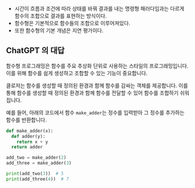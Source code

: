 
- 시간이 흐름과 조건에 따라 상태를 바꿔 결과를 내는 명령형 패러다임과는 다르게 함수의 조합으로 결과를 표현하는 방식이다.
- 함수형은 기본적으로 함수들의 조합으로 이루어져있다. 
- 또한 함수형의 기본 개념은 지연 평가이다. 


## ChatGPT 의 대답 

함수형 프로그래밍은 함수를 주요 추상화 단위로 사용하는 스타일의 프로그래밍입니다. 이를 위해 함수를 쉽게 생성하고 조합할 수 있는 기능이 중요합니다.

클로저는 함수를 생성할 때 정의된 환경과 함께 함수를 감싸는 객체를 제공합니다. 이를 통해 함수를 생성할 때 정의된 환경과 함께 함수를 전달할 수 있어 함수를 조합하기 쉬워집니다.

예를 들어, 아래의 코드에서 함수 `make_adder`는 정수를 입력받아 그 정수를 추가하는 함수를 반환합니다.
```python
def make_adder(x):
  def adder(y):
    return x + y
  return adder

add_two = make_adder(2)
add_three = make_adder(3)

print(add_two(3))  # 5
print(add_three(4))  # 7

```

